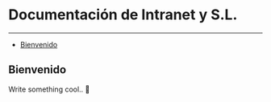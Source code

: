 # Documentación de Intranet y S.L.

---

- [Bienvenido](#bienvenido)

<a name="bienvenido"></a>
## Bienvenido

Write something cool.. 🦊